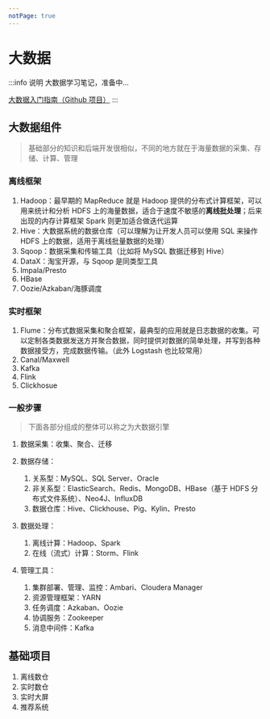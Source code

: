 ```yaml
---
notPage: true
---
```






# 大数据



:::info 说明
大数据学习笔记，准备中...

[大数据入门指南（Github 项目）](https://github.com/heibaiying/BigData-Notes)
:::



## 大数据组件

> 基础部分的知识和后端开发很相似，不同的地方就在于海量数据的采集、存储、计算、管理



### 离线框架

1. Hadoop：最早期的 MapReduce 就是 Hadoop 提供的分布式计算框架，可以用来统计和分析 HDFS 上的海量数据，适合于速度不敏感的**离线批处理**；后来出现的内存计算框架 Spark 则更加适合做迭代运算
2. Hive：大数据系统的数据仓库（可以理解为让开发人员可以使用 SQL 来操作 HDFS 上的数据，适用于离线批量数据的处理）
3. Sqoop：数据采集和传输工具（比如将 MySQL 数据迁移到 Hive）
4. DataX：淘宝开源，与 Sqoop 是同类型工具
5. Impala/Presto
6. HBase
7. Oozie/Azkaban/海豚调度





### 实时框架

1. Flume：分布式数据采集和聚合框架，最典型的应用就是日志数据的收集。可以定制各类数据发送方并聚合数据，同时提供对数据的简单处理，并写到各种数据接受方，完成数据传输。（此外 Logstash 也比较常用）
2. Canal/Maxwell
3. Kafka
4. Flink
5. Clickhosue





### 一般步骤

> 下面各部分组成的整体可以称之为大数据引擎

1. 数据采集：收集、聚合、迁移

2. 数据存储：
   1. 关系型：MySQL、SQL Server、Oracle
   2. 非关系型：ElasticSearch、Redis、MongoDB、HBase（基于 HDFS 分布式文件系统）、Neo4J、InfluxDB
   3. 数据仓库：Hive、Clickhouse、Pig、Kylin、Presto
3. 数据处理：
   1. 离线计算：Hadoop、Spark
   2. 在线（流式）计算：Storm、Flink
4. 管理工具：
   1. 集群部署、管理、监控：Ambari、Cloudera Manager
   2. 资源管理框架：YARN
   3. 任务调度：Azkaban、Oozie
   4. 协调服务：Zookeeper
   5. 消息中间件：Kafka





## 基础项目

1. 离线数仓
2. 实时数仓
3. 实时大屏
4. 推荐系统











